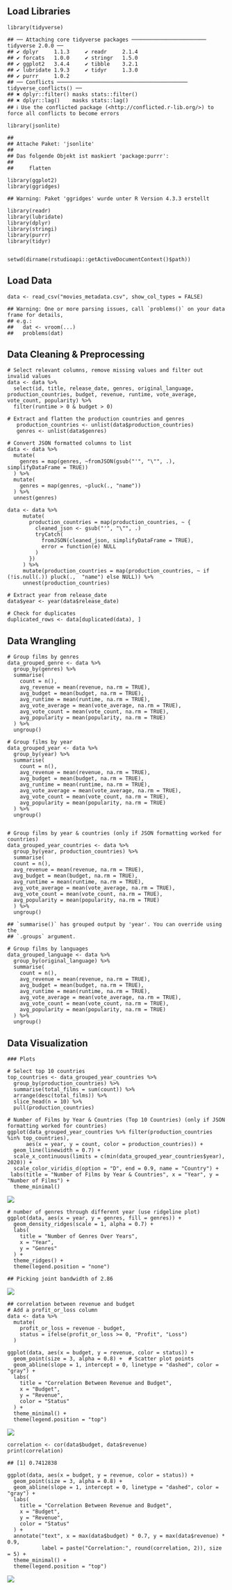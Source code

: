## Load Libraries

    library(tidyverse)

    ## ── Attaching core tidyverse packages ──────────────────────── tidyverse 2.0.0 ──
    ## ✔ dplyr     1.1.3     ✔ readr     2.1.4
    ## ✔ forcats   1.0.0     ✔ stringr   1.5.0
    ## ✔ ggplot2   3.4.4     ✔ tibble    3.2.1
    ## ✔ lubridate 1.9.3     ✔ tidyr     1.3.0
    ## ✔ purrr     1.0.2     
    ## ── Conflicts ────────────────────────────────────────── tidyverse_conflicts() ──
    ## ✖ dplyr::filter() masks stats::filter()
    ## ✖ dplyr::lag()    masks stats::lag()
    ## ℹ Use the conflicted package (<http://conflicted.r-lib.org/>) to force all conflicts to become errors

    library(jsonlite)

    ## 
    ## Attache Paket: 'jsonlite'
    ## 
    ## Das folgende Objekt ist maskiert 'package:purrr':
    ## 
    ##     flatten

    library(ggplot2)
    library(ggridges)

    ## Warning: Paket 'ggridges' wurde unter R Version 4.3.3 erstellt

    library(readr)
    library(lubridate)
    library(dplyr)
    library(stringi)
    library(purrr)
    library(tidyr)


    setwd(dirname(rstudioapi::getActiveDocumentContext()$path))

## Load Data

    data <- read_csv("movies_metadata.csv", show_col_types = FALSE)

    ## Warning: One or more parsing issues, call `problems()` on your data frame for details,
    ## e.g.:
    ##   dat <- vroom(...)
    ##   problems(dat)

## Data Cleaning & Preprocessing

    # Select relevant columns, remove missing values and filter out invalid values
    data <- data %>% 
      select(id, title, release_date, genres, original_language, production_countries, budget, revenue, runtime, vote_average, vote_count, popularity) %>% 
      filter(runtime > 0 & budget > 0)

    # Extract and flatten the production countries and genres
       production_countries <- unlist(data$production_countries)
       genres <- unlist(data$genres)

    # Convert JSON formatted columns to list
    data <- data %>%
      mutate(
        genres = map(genres, ~fromJSON(gsub("'", "\"", .), simplifyDataFrame = TRUE))
      ) %>%
      mutate(
        genres = map(genres, ~pluck(., "name"))
      ) %>%
      unnest(genres)

    data <- data %>%
         mutate(
           production_countries = map(production_countries, ~ {
             cleaned_json <- gsub("'", "\"", .)
             tryCatch(
               fromJSON(cleaned_json, simplifyDataFrame = TRUE), 
               error = function(e) NULL 
             )
           })
         ) %>%
         mutate(production_countries = map(production_countries, ~ if (!is.null(.)) pluck(.,  "name") else NULL)) %>%
         unnest(production_countries)

    # Extract year from release_date
    data$year <- year(data$release_date)

    # Check for duplicates
    duplicated_rows <- data[duplicated(data), ]

## Data Wrangling

    # Group films by genres
    data_grouped_genre <- data %>%
      group_by(genres) %>%
      summarise(
        count = n(),
        avg_revenue = mean(revenue, na.rm = TRUE),
        avg_budget = mean(budget, na.rm = TRUE),
        avg_runtime = mean(runtime, na.rm = TRUE),
        avg_vote_average = mean(vote_average, na.rm = TRUE),
        avg_vote_count = mean(vote_count, na.rm = TRUE),
        avg_popularity = mean(popularity, na.rm = TRUE)
      ) %>%
      ungroup()

    # Group films by year
    data_grouped_year <- data %>%
      group_by(year) %>%
      summarise(
        count = n(),
        avg_revenue = mean(revenue, na.rm = TRUE),
        avg_budget = mean(budget, na.rm = TRUE),
        avg_runtime = mean(runtime, na.rm = TRUE),
        avg_vote_average = mean(vote_average, na.rm = TRUE),
        avg_vote_count = mean(vote_count, na.rm = TRUE),
        avg_popularity = mean(popularity, na.rm = TRUE)
      ) %>%
      ungroup()


    # Group films by year & countries (only if JSON formatting worked for countries)
    data_grouped_year_countries <- data %>%
      group_by(year, production_countries) %>%
      summarise(
      count = n(),
      avg_revenue = mean(revenue, na.rm = TRUE),
      avg_budget = mean(budget, na.rm = TRUE),
      avg_runtime = mean(runtime, na.rm = TRUE),
      avg_vote_average = mean(vote_average, na.rm = TRUE),
      avg_vote_count = mean(vote_count, na.rm = TRUE),
      avg_popularity = mean(popularity, na.rm = TRUE)
      ) %>%
      ungroup()

    ## `summarise()` has grouped output by 'year'. You can override using the
    ## `.groups` argument.

    # Group films by languages
    data_grouped_language <- data %>%
      group_by(original_language) %>%
      summarise(
        count = n(),
        avg_revenue = mean(revenue, na.rm = TRUE),
        avg_budget = mean(budget, na.rm = TRUE),
        avg_runtime = mean(runtime, na.rm = TRUE),
        avg_vote_average = mean(vote_average, na.rm = TRUE),
        avg_vote_count = mean(vote_count, na.rm = TRUE),
        avg_popularity = mean(popularity, na.rm = TRUE)
      ) %>%
      ungroup()

## Data Visualization

    ### Plots

    # Select top 10 countries
    top_countries <- data_grouped_year_countries %>%
      group_by(production_countries) %>%
      summarise(total_films = sum(count)) %>%
      arrange(desc(total_films)) %>%
      slice_head(n = 10) %>%
      pull(production_countries)

    # Number of Films by Year & Countries (Top 10 Countries) (only if JSON formatting worked for countries)
    ggplot(data_grouped_year_countries %>% filter(production_countries %in% top_countries),
          aes(x = year, y = count, color = production_countries)) +
      geom_line(linewidth = 0.7) +
      scale_x_continuous(limits = c(min(data_grouped_year_countries$year), 2020)) +
      scale_color_viridis_d(option = "D", end = 0.9, name = "Country") +  
     labs(title = "Number of Films by Year & Countries", x = "Year", y = "Number of Films") +
      theme_minimal()

![](solution_by_madeleine1806_files/figure-markdown_strict/unnamed-chunk-5-1.png)

    # number of genres through different year (use ridgeline plot)
    ggplot(data, aes(x = year, y = genres, fill = genres)) +
      geom_density_ridges(scale = 1, alpha = 0.7) +
      labs(
        title = "Number of Genres Over Years",
        x = "Year",
        y = "Genres"
      ) +
      theme_ridges() +
      theme(legend.position = "none")

    ## Picking joint bandwidth of 2.86

![](solution_by_madeleine1806_files/figure-markdown_strict/unnamed-chunk-6-1.png)

    ## correlation between revenue and budget 
    # Add a profit_or_loss column
    data <- data %>%
      mutate(
        profit_or_loss = revenue - budget, 
        status = ifelse(profit_or_loss >= 0, "Profit", "Loss")  
      )

    ggplot(data, aes(x = budget, y = revenue, color = status)) +
      geom_point(size = 3, alpha = 0.8) +  # Scatter plot points
      geom_abline(slope = 1, intercept = 0, linetype = "dashed", color = "gray") +  
      labs(
        title = "Correlation Between Revenue and Budget",
        x = "Budget",
        y = "Revenue",
        color = "Status"
      ) +
      theme_minimal() +
      theme(legend.position = "top")

![](solution_by_madeleine1806_files/figure-markdown_strict/unnamed-chunk-7-1.png)

    correlation <- cor(data$budget, data$revenue)
    print(correlation)

    ## [1] 0.7412838

    ggplot(data, aes(x = budget, y = revenue, color = status)) +
      geom_point(size = 3, alpha = 0.8) +
      geom_abline(slope = 1, intercept = 0, linetype = "dashed", color = "gray") +
      labs(
        title = "Correlation Between Revenue and Budget",
        x = "Budget",
        y = "Revenue",
        color = "Status"
      ) +
      annotate("text", x = max(data$budget) * 0.7, y = max(data$revenue) * 0.9,
               label = paste("Correlation:", round(correlation, 2)), size = 5) +
      theme_minimal() +
      theme(legend.position = "top")

![](solution_by_madeleine1806_files/figure-markdown_strict/unnamed-chunk-7-2.png)
